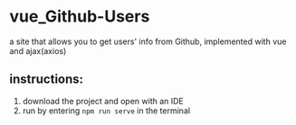# vue_Github-Users
a site that allows you to get users' info from Github, implemented with vue and ajax(axios)


## instructions:
1. download the project and open with an IDE
2. run by entering `npm run serve` in the terminal
